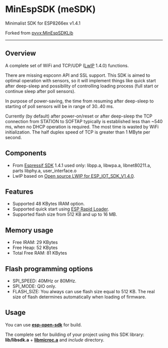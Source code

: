 MinEspSDK (meSDK)
=================

Minimalist SDK for ESP8266ex v1.4.1

Forked from [pvvx:MinEspSDKLib](//github.com/pvvx/MinEspSDKLib)

---

Overview
--------

A complete set of WiFi and TCP/UDP ([LwIP](http://savannah.nongnu.org/projects/lwip/) 1.4.0) functions.

There are missing espconn API and SSL support.
This SDK is aimed to optimal operation with sensors,
so it will implement things like quick start after deep-sleep and
possibility of controlling loading process (full start or continue sleep after poll sensors).

In purpose of power-saving, the time from resuming after deep-sleep
to starting of poll sensors will be in range of 30..40 ms.

Currently (by default) after power-on/reset or after deep-sleep
the TCP connection from STATION to SOFTAP typically is established
less than ~540 ms, when no DHCP operation is required.
The most time is wasted by WiFi initialization.
The half duplex speed of TCP is greater than 1 MByte per second.

Components
----------

* From [Espressif SDK](http://bbs.espressif.com/) 1.4.1 used only:
  libpp.a, libwpa.a, libnet80211.a, parts libphy.a, user_interface.o
* LwIP based on [Open source LWIP for ESP_IOT_SDK_V1.4.0](http://bbs.espressif.com/viewtopic.php?f=46&t=1221).

Features
--------

* Supported 48 KBytes IRAM option.
* Supported quick start using [ESP Rapid Loader](../ESP_Rapid_Loader).
* Supported flash size from 512 KB and up to 16 MB.

Memory usage
------------

* Free IRAM: 29 KBytes
* Free Heap: 52 KBytes
* Total Free RAM: 81 KBytes

Flash programming options
-------------------------

* SPI_SPEED: 40MHz or 80MHz.
* SPI_MODE: QIO only.
* FLASH_SIZE: You always can use flash size equal to 512 KB.
  The real size of flash determines automatically when loading of firmware.

Usage
-----

You can use [**esp-open-sdk**](//github.com/pfalcon/esp-open-sdk) for build.

The complete set for building of your project using this SDK library:
**lib/libsdk.a** + [**libmicroc.a**](//github.com/anakod/esp_microc) and *include* directory.
